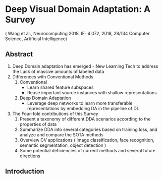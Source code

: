 # Deep Visual Domain Adaptation: A Survey

( Wang et al., Neurocomputing 2018, IF=4.072, 2018, 28/134 Computer Science, Artificial Intelligence)



## Abstract

1. Deep Domain adaptation has emerged - New Learning Tech to address the Lack of massive amounts of labeled data
2. Differences with Conventional Methods
   1. Conventional
      - Learn shared feature subspaces
      - Reuse important source instances with shallow representations
   2. Deep Domain Adaptation
      - Leverage deep networks to learn more transferable representations by embedding DA in the pipeline of DL
3. The Four-fold contributions of this Survey
   1. Present a taxonomy of different DDA scenarios according to the properties of data
   2. Summarize DDA into several categories based on training loss, and analyze and compare the SOTA methods
   3. Overview CV applications ( image classification, face recognition, semantic segmentation, object detection )
   4. Some potential deficiencies of current methods and several future directions

## Introduction









